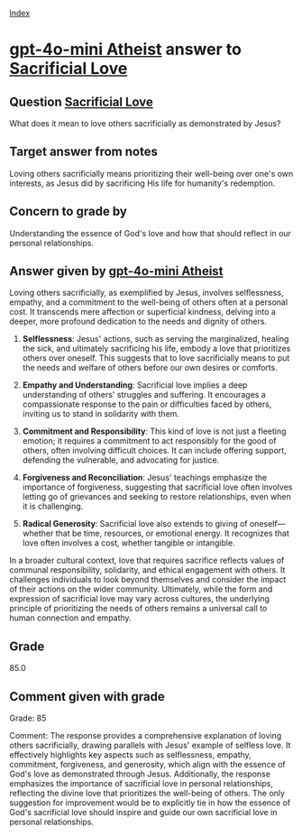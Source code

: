 
[Index](../../index.md)
# [gpt-4o-mini Atheist](../../answering_models/gpt-4o-mini_Atheist.md) answer to [Sacrificial Love](../../questions/Sacrificial_Love.md)

## Question [Sacrificial Love](../../questions/Sacrificial_Love.md)
What does it mean to love others sacrificially as demonstrated by Jesus?

## Target answer from notes
Loving others sacrificially means prioritizing their well-being over one's own interests, as Jesus did by sacrificing His life for humanity's redemption.

## Concern to grade by
Understanding the essence of God's love and how that should reflect in our personal relationships.

## Answer given by [gpt-4o-mini Atheist](../../answering_models/gpt-4o-mini_Atheist.md)
Loving others sacrificially, as exemplified by Jesus, involves selflessness, empathy, and a commitment to the well-being of others often at a personal cost. It transcends mere affection or superficial kindness, delving into a deeper, more profound dedication to the needs and dignity of others.

1. **Selflessness**: Jesus' actions, such as serving the marginalized, healing the sick, and ultimately sacrificing his life, embody a love that prioritizes others over oneself. This suggests that to love sacrificially means to put the needs and welfare of others before our own desires or comforts.

2. **Empathy and Understanding**: Sacrificial love implies a deep understanding of others' struggles and suffering. It encourages a compassionate response to the pain or difficulties faced by others, inviting us to stand in solidarity with them.

3. **Commitment and Responsibility**: This kind of love is not just a fleeting emotion; it requires a commitment to act responsibly for the good of others, often involving difficult choices. It can include offering support, defending the vulnerable, and advocating for justice.

4. **Forgiveness and Reconciliation**: Jesus' teachings emphasize the importance of forgiveness, suggesting that sacrificial love often involves letting go of grievances and seeking to restore relationships, even when it is challenging.

5. **Radical Generosity**: Sacrificial love also extends to giving of oneself—whether that be time, resources, or emotional energy. It recognizes that love often involves a cost, whether tangible or intangible.

In a broader cultural context, love that requires sacrifice reflects values of communal responsibility, solidarity, and ethical engagement with others. It challenges individuals to look beyond themselves and consider the impact of their actions on the wider community. Ultimately, while the form and expression of sacrificial love may vary across cultures, the underlying principle of prioritizing the needs of others remains a universal call to human connection and empathy.

## Grade
85.0

## Comment given with grade
Grade: 85

Comment: The response provides a comprehensive explanation of loving others sacrificially, drawing parallels with Jesus' example of selfless love. It effectively highlights key aspects such as selflessness, empathy, commitment, forgiveness, and generosity, which align with the essence of God's love as demonstrated through Jesus. Additionally, the response emphasizes the importance of sacrificial love in personal relationships, reflecting the divine love that prioritizes the well-being of others. The only suggestion for improvement would be to explicitly tie in how the essence of God's sacrificial love should inspire and guide our own sacrificial love in personal relationships.
